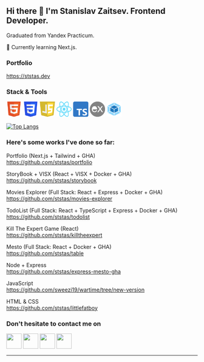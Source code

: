## Hi there 👋 I'm Stanislav Zaitsev. Frontend Developer.

Graduated from Yandex Practicum.<br>

🌱 Currently learning Next.js.<br>

### Portfolio 
https://ststas.dev

### Stack & Tools
<a href="https://www.w3.org/html/"><img src="https://github.com/ststas/ststas/blob/main/HTML5.svg" width="40" height="40"></a>
<a href="https://www.w3schools.com/css/"><img src="https://github.com/ststas/ststas/blob/main/CSS3.svg" width="40" height="40"></a>
<a href="https://www.ecma-international.org/publications-and-standards/standards/ecma-262/"><img src="https://github.com/ststas/ststas/blob/main/javascript-logo.png" width="40" height="40"></a>
<a href="https://react.dev/"><img src="https://github.com/ststas/ststas/blob/main/React-icon.svg" width="40" height="40"></a>
<a href="https://www.typescriptlang.org/"><img src="https://github.com/ststas/ststas/blob/main/ts-logo.svg" width="40" height="40"></a>
<a href="https://expressjs.com/"><img src="https://github.com/ststas/ststas/blob/main/express-logo.png" width="40" height="40"></a>
<a href="https://webpack.js.org/"><img src="https://github.com/ststas/ststas/blob/main/webpack-icon.svg" width="40" height="40"></a>

[![Top Langs](https://github-readme-stats.vercel.app/api/top-langs/?username=ststas&layout=compact)](https://github.com/ststas)

### Here's some works I've done so far:

Portfolio (Next.js + Tailwind + GHA)
<br>https://github.com/ststas/portfolio<br>

StoryBook + VISX (React + VISX + Docker + GHA)
<br>https://github.com/ststas/storybook<br>

Movies Explorer (Full Stack: React + Express + Docker + GHA)
<br>https://github.com/ststas/movies-explorer<br>

TodoList (Full Stack: React + TypeScript + Express + Docker + GHA)
<br>https://github.com/ststas/todolist<br>

Kill The Expert Game (React)
<br>https://github.com/ststas/killtheexpert<br>

Mesto (Full Stack: React + Docker + GHA)
<br>https://github.com/ststas/table<br>

Node + Express
<br>https://github.com/ststas/express-mesto-gha

JavaScript
<br>https://github.com/sweezi19/wartime/tree/new-version<br>

HTML & CSS
<br>https://github.com/ststas/littlefatboy<br>

### Don't hesitate to contact me on 
<a href="https://www.linkedin.com/in/stanislav-zaytsev-22401322a"><img src="https://upload.wikimedia.org/wikipedia/commons/8/81/LinkedIn_icon.svg" width="40" height="40"></a> 
<a href="https://t.me/stanislavzaytsev"><img src="https://upload.wikimedia.org/wikipedia/commons/8/82/Telegram_logo.svg" width="40" height="40"></a> 
<a href="https://www.facebook.com/zaitsev.stas"><img src="https://upload.wikimedia.org/wikipedia/commons/b/b8/2021_Facebook_icon.svg" width="40" height="40"></a> 
<a href="https://www.instagram.com/hugegrandma/"><img src="https://upload.wikimedia.org/wikipedia/commons/a/a5/Instagram_icon.png" width="40" height="40"></a>

****


<!--
**ststas/ststas** is a ✨ _special_ ✨ repository because its `README.md` (this file) appears on your GitHub profile.

Here are some ideas to get you started:

- 🔭 I’m currently working on ...
- 🌱 I’m currently learning ...
- 👯 I’m looking to collaborate on ...
- 🤔 I’m looking for help with ...
- 💬 Ask me about ...
- 📫 How to reach me: ...
- 😄 Pronouns: ...
- ⚡ Fun fact: ...
-->
